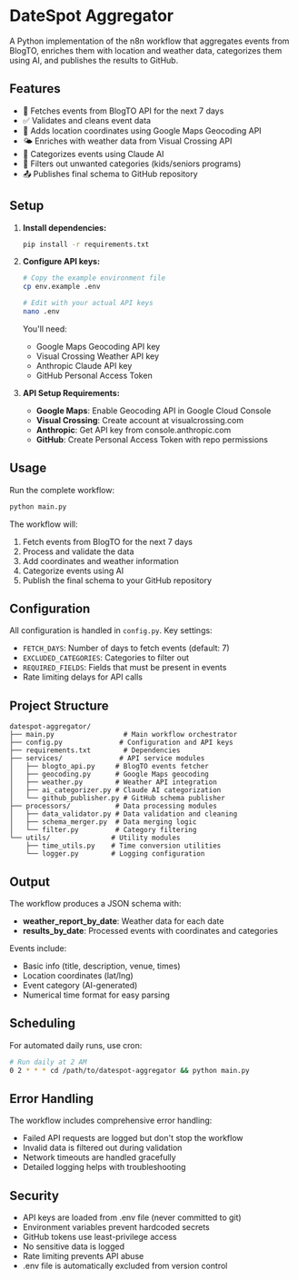 # DateSpot Aggregator

A Python implementation of the n8n workflow that aggregates events from BlogTO, enriches them with location and weather data, categorizes them using AI, and publishes the results to GitHub.

## Features

- 📅 Fetches events from BlogTO API for the next 7 days
- ✅ Validates and cleans event data
- 📍 Adds location coordinates using Google Maps Geocoding API
- 🌤️ Enriches with weather data from Visual Crossing API
- 🤖 Categorizes events using Claude AI
- 🔽 Filters out unwanted categories (kids/seniors programs)
- 📤 Publishes final schema to GitHub repository

## Setup

1. **Install dependencies:**
   ```bash
   pip install -r requirements.txt
   ```

2. **Configure API keys:**
   ```bash
   # Copy the example environment file
   cp env.example .env
   
   # Edit with your actual API keys
   nano .env
   ```
   
   You'll need:
   - Google Maps Geocoding API key
   - Visual Crossing Weather API key  
   - Anthropic Claude API key
   - GitHub Personal Access Token

3. **API Setup Requirements:**
   - **Google Maps**: Enable Geocoding API in Google Cloud Console
   - **Visual Crossing**: Create account at visualcrossing.com
   - **Anthropic**: Get API key from console.anthropic.com
   - **GitHub**: Create Personal Access Token with repo permissions

## Usage

Run the complete workflow:

```bash
python main.py
```

The workflow will:
1. Fetch events from BlogTO for the next 7 days
2. Process and validate the data
3. Add coordinates and weather information
4. Categorize events using AI
5. Publish the final schema to your GitHub repository

## Configuration

All configuration is handled in `config.py`. Key settings:

- `FETCH_DAYS`: Number of days to fetch events (default: 7)
- `EXCLUDED_CATEGORIES`: Categories to filter out
- `REQUIRED_FIELDS`: Fields that must be present in events
- Rate limiting delays for API calls

## Project Structure

```
datespot-aggregator/
├── main.py                 # Main workflow orchestrator
├── config.py              # Configuration and API keys
├── requirements.txt        # Dependencies
├── services/              # API service modules
│   ├── blogto_api.py     # BlogTO events fetcher
│   ├── geocoding.py      # Google Maps geocoding
│   ├── weather.py        # Weather API integration
│   ├── ai_categorizer.py # Claude AI categorization
│   └── github_publisher.py # GitHub schema publisher
├── processors/           # Data processing modules
│   ├── data_validator.py # Data validation and cleaning
│   ├── schema_merger.py  # Data merging logic
│   └── filter.py         # Category filtering
└── utils/               # Utility modules
    ├── time_utils.py    # Time conversion utilities
    └── logger.py        # Logging configuration
```

## Output

The workflow produces a JSON schema with:
- **weather_report_by_date**: Weather data for each date
- **results_by_date**: Processed events with coordinates and categories

Events include:
- Basic info (title, description, venue, times)
- Location coordinates (lat/lng)
- Event category (AI-generated)
- Numerical time format for easy parsing

## Scheduling

For automated daily runs, use cron:

```bash
# Run daily at 2 AM
0 2 * * * cd /path/to/datespot-aggregator && python main.py
```

## Error Handling

The workflow includes comprehensive error handling:
- Failed API requests are logged but don't stop the workflow
- Invalid data is filtered out during validation
- Network timeouts are handled gracefully
- Detailed logging helps with troubleshooting

## Security

- API keys are loaded from .env file (never committed to git)
- Environment variables prevent hardcoded secrets
- GitHub tokens use least-privilege access
- No sensitive data is logged
- Rate limiting prevents API abuse
- .env file is automatically excluded from version control
